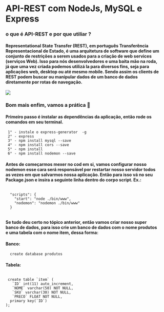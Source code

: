 # API-REST com NodeJs, MySQL e Express
### o que é API-REST e por que utiliar ?
#### Representational State Transfer (REST), em português Transferência Representacional de Estado, é uma arquitetura de software que define um conjunto de restrições a serem usados para a criação de web services (serviços Web). Isso para nós desenvolvedores e uma baita mão na roda, já que uma vez criada podemos utilizá la para diversos fins, seja para aplicações web, desktop ou até mesmo mobile. Sendo assim os clients de REST podem buscar ou manipular dados de um banco de dados diretamente por rotas de navegação.

<img src="https://i.pinimg.com/originals/1e/a2/bf/1ea2bf43d262adc533f6ba78a7772a9c.gif" />

### Bom mais enfim, vamos a prática 🙇‍
#### Primeiro passo é instalar as dependências da aplicação, então rode os comandos em seu terminal.
     1° - instale o express-generator  -g
     2° - express 
     3° - npm install mysql --save 
     4° - npm install cors --save  
     5° - npm install  
     6° - npm install nodemon --save 
#### Antes de começarmos mexer no cod em si, vamos configurar nosso nodemon esse cara será responsável por restartar nosso servidor todos as vezes em que salvarmos nossa aplicação. Então para isso vá no seu Package.json e insira a seguinte linha dentro do corpo script. Ex.:
  ``` 
  
    "scripts": {
      "start": "node ./bin/www",
      "nodemon": "nodemon ./bin/www"
    }
    
  ```
     
#### Se tudo deu certo no tópico anterior, então vamos criar nosso super banco de dados, para isso crie um banco de dados com o nome produtos e uma tabela com o nome item, dessa forma:
#### Banco:
```
  create database produtos
```
#### Tabela:
```

 create table `item` (
   `ID` int(11) auto_increment,
   `NOME` varchar(50) NOT NULL,
   `SKU` varchar(30) NOT NULL,
   `PRECO` FLOAT NOT NULL,
  primary key(`ID`)
);

```
